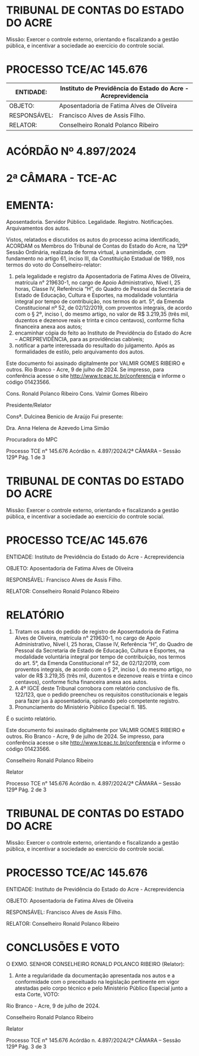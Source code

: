 # TRIBUNAL DE CONTAS DO ESTADO DO ACRE

Missão: Exercer o controle externo, orientando e fiscalizando a gestão pública, e incentivar a sociedade ao exercício do controle social.

# PROCESSO TCE/AC 145.676

|ENTIDADE:|Instituto de Previdência do Estado do Acre - Acreprevidencia|
|---|---|
|OBJETO:|Aposentadoria de Fatima Alves de Oliveira|
|RESPONSÁVEL:|Francisco Alves de Assis Filho.|
|RELATOR:|Conselheiro Ronald Polanco Ribeiro|

# ACÓRDÃO Nº 4.897/2024

# 2ª CÂMARA - TCE-AC

# EMENTA:

Aposentadoria. Servidor Público. Legalidade. Registro. Notificações. Arquivamentos dos autos.

Vistos, relatados e discutidos os autos do processo acima identificado, ACORDAM os Membros do Tribunal de Contas do Estado do Acre, na 129ª Sessão Ordinária, realizada de forma virtual, à unanimidade, com fundamento no artigo 61, inciso III, da Constituição Estadual de 1989, nos termos do voto do Conselheiro-relator:

1. pela legalidade e registro da Aposentadoria de Fatima Alves de Oliveira, matrícula n° 219630-1, no cargo de Apoio Administrativo, Nível I, 25 horas, Classe IV, Referência “H”, do Quadro de Pessoal da Secretaria de Estado de Educação, Cultura e Esportes, na modalidade voluntária integral por tempo de contribuição, nos termos do art. 5°, da Emenda Constitucional nº 52, de 02/12/2019, com proventos integrais, de acordo com o § 2º, inciso I, do mesmo artigo, no valor de R$ 3.219,35 (três mil, duzentos e dezenove reais e trinta e cinco centavos), conforme ficha financeira anexa aos autos;
2. encaminhar cópia do feito ao Instituto de Previdência do Estado do Acre – ACREPREVIDÊNCIA, para as providências cabíveis;
3. notificar a parte interessada do resultado do julgamento. Após as formalidades de estilo, pelo arquivamento dos autos.

Este documento foi assinado digitalmente por VALMIR GOMES RIBEIRO e outros. Rio Branco - Acre, 9 de julho de 2024. Se impresso, para conferência acesse o site http://www.tceac.tc.br/conferencia e informe o código 01423566.

Cons. Ronald Polanco Ribeiro                              Cons. Valmir Gomes Ribeiro

Presidente/Relator

Consª. Dulcinea Benicio de Araújo                         Fui presente:

Dra. Anna Helena de Azevedo Lima Simão

Procuradora do MPC

Processo TCE n° 145.676 Acórdão n. 4.897/2024/2ª CÂMARA – Sessão 129ª                            Pág. 1 de 3

# TRIBUNAL DE CONTAS DO ESTADO DO ACRE

Missão: Exercer o controle externo, orientando e fiscalizando a gestão pública, e incentivar a sociedade ao exercício do controle social.

# PROCESSO TCE/AC 145.676

ENTIDADE: Instituto de Previdência do Estado do Acre - Acreprevidencia

OBJETO: Aposentadoria de Fatima Alves de Oliveira

RESPONSÁVEL: Francisco Alves de Assis Filho.

RELATOR: Conselheiro Ronald Polanco Ribeiro

# RELATÓRIO

1. Tratam os autos do pedido de registro de Aposentadoria de Fatima Alves de Oliveira, matrícula n° 219630-1, no cargo de Apoio Administrativo, Nível I, 25 horas, Classe IV, Referência “H”, do Quadro de Pessoal da Secretaria de Estado de Educação, Cultura e Esportes, na modalidade voluntária integral por tempo de contribuição, nos termos do art. 5°, da Emenda Constitucional nº 52, de 02/12/2019, com proventos integrais, de acordo com o § 2º, inciso I, do mesmo artigo, no valor de R$ 3.219,35 (três mil, duzentos e dezenove reais e trinta e cinco centavos), conforme ficha financeira anexa aos autos.
2. A 4º IGCE deste Tribunal corrobora com relatório conclusivo de fls. 122/123, que o pedido preencheu os requisitos constitucionais e legais para fazer jus à aposentadoria, opinando pelo competente registro.
3. Pronunciamento do Ministério Público Especial fl. 185.

É o sucinto relatório.

Este documento foi assinado digitalmente por VALMIR GOMES RIBEIRO e outros. Rio Branco - Acre, 9 de julho de 2024. Se impresso, para conferência acesse o site http://www.tceac.tc.br/conferencia e informe o código 01423566.

Conselheiro Ronald Polanco Ribeiro

Relator

Processo TCE n° 145.676 Acórdão n. 4.897/2024/2ª CÂMARA – Sessão 129ª Pág. 2 de 3

# TRIBUNAL DE CONTAS DO ESTADO DO ACRE

Missão: Exercer o controle externo, orientando e fiscalizando a gestão pública, e incentivar a sociedade ao exercício do controle social.

# PROCESSO TCE/AC 145.676

ENTIDADE: Instituto de Previdência do Estado do Acre - Acreprevidencia

OBJETO: Aposentadoria de Fatima Alves de Oliveira

RESPONSÁVEL: Francisco Alves de Assis Filho.

RELATOR: Conselheiro Ronald Polanco Ribeiro

# CONCLUSÕES E VOTO

O EXMO. SENHOR CONSELHEIRO RONALD POLANCO RIBEIRO (Relator):

1. Ante a regularidade da documentação apresentada nos autos e a conformidade com o preceituado na legislação pertinente em vigor atestadas pelo corpo técnico e pelo Ministério Público Especial junto a esta Corte, VOTO:

Rio Branco - Acre, 9 de julho de 2024.

Conselheiro Ronald Polanco Ribeiro

Relator

Processo TCE n° 145.676 Acórdão n. 4.897/2024/2ª CÂMARA – Sessão 129ª Pág. 3 de 3

